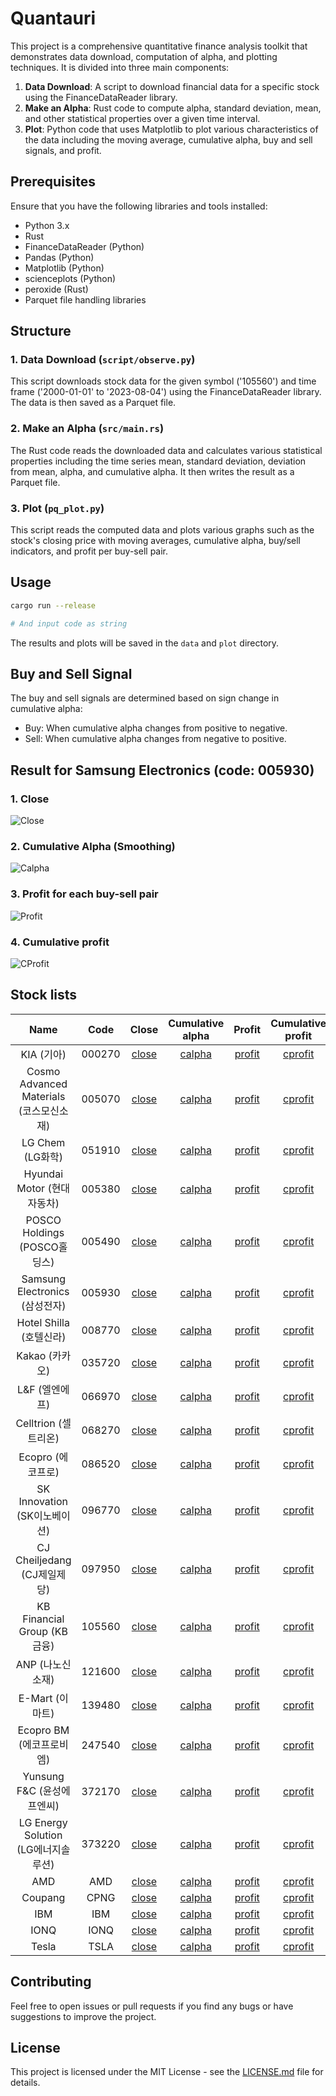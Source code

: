 # Quantauri

This project is a comprehensive quantitative finance analysis toolkit that demonstrates data download, computation of alpha, and plotting techniques. It is divided into three main components:

1. **Data Download**: A script to download financial data for a specific stock using the FinanceDataReader library.
2. **Make an Alpha**: Rust code to compute alpha, standard deviation, mean, and other statistical properties over a given time interval.
3. **Plot**: Python code that uses Matplotlib to plot various characteristics of the data including the moving average, cumulative alpha, buy and sell signals, and profit.

## Prerequisites

Ensure that you have the following libraries and tools installed:

- Python 3.x
- Rust
- FinanceDataReader (Python)
- Pandas (Python)
- Matplotlib (Python)
- scienceplots (Python)
- peroxide (Rust)
- Parquet file handling libraries

## Structure

### 1. Data Download (`script/observe.py`)

This script downloads stock data for the given symbol ('105560') and time frame ('2000-01-01' to '2023-08-04') using the FinanceDataReader library. The data is then saved as a Parquet file.

### 2. Make an Alpha (`src/main.rs`)

The Rust code reads the downloaded data and calculates various statistical properties including the time series mean, standard deviation, deviation from mean, alpha, and cumulative alpha. It then writes the result as a Parquet file.

### 3. Plot (`pq_plot.py`)

This script reads the computed data and plots various graphs such as the stock's closing price with moving averages, cumulative alpha, buy/sell indicators, and profit per buy-sell pair.

## Usage

```sh
cargo run --release

# And input code as string
```

The results and plots will be saved in the `data` and `plot` directory.

## Buy and Sell Signal

The buy and sell signals are determined based on sign change in cumulative alpha:
- Buy: When cumulative alpha changes from positive to negative.
- Sell: When cumulative alpha changes from negative to positive.

## Result for Samsung Electronics (code: 005930)

### 1. Close

![Close](./plot/005930/close.png)

### 2. Cumulative Alpha (Smoothing)

![Calpha](./plot/005930/calpha.png)

### 3. Profit for each buy-sell pair

![Profit](./plot/005930/profit.png)

### 4. Cumulative profit

![CProfit](./plot/005930/cprofit.png)

## Stock lists

Name | Code | Close | Cumulative alpha | Profit | Cumulative profit
:--: | :--: | :----: | :-------------: | :----: | :---------------:
KIA (기아) | 000270 | [close](./plot/000270/close.png) | [calpha](./plot/000270/calpha.png) | [profit](./plot/000270/profit.png) | [cprofit](./plot/000270/cprofit.png)
Cosmo Advanced Materials (코스모신소재) | 005070 | [close](./plot/005070/close.png) | [calpha](./plot/005070/calpha.png) | [profit](./plot/005070/profit.png) | [cprofit](./plot/005070/cprofit.png)
LG Chem (LG화학) | 051910 | [close](./plot/051910/close.png) | [calpha](./plot/051910/calpha.png) | [profit](./plot/051910/profit.png) | [cprofit](./plot/051910/cprofit.png)
Hyundai Motor (현대자동차) | 005380 | [close](./plot/005380/close.png) | [calpha](./plot/005380/calpha.png) | [profit](./plot/005380/profit.png) | [cprofit](./plot/005380/cprofit.png)
POSCO Holdings (POSCO홀딩스) | 005490 | [close](./plot/005490/close.png) | [calpha](./plot/005490/calpha.png) | [profit](./plot/005490/profit.png) | [cprofit](./plot/005490/cprofit.png)
Samsung Electronics (삼성전자) | 005930 | [close](./plot/005930/close.png) | [calpha](./plot/005930/calpha.png) | [profit](./plot/005930/profit.png) | [cprofit](./plot/005930/cprofit.png)
Hotel Shilla (호텔신라) | 008770 | [close](./plot/008770/close.png) | [calpha](./plot/008770/calpha.png) | [profit](./plot/008770/profit.png) | [cprofit](./plot/008770/cprofit.png)
Kakao (카카오) | 035720 | [close](./plot/035720/close.png) | [calpha](./plot/035720/calpha.png) | [profit](./plot/035720/profit.png) | [cprofit](./plot/035720/cprofit.png)
L&F (엘엔에프) | 066970 | [close](./plot/066970/close.png) | [calpha](./plot/066970/calpha.png) | [profit](./plot/066970/profit.png) | [cprofit](./plot/066970/cprofit.png)
Celltrion (셀트리온) | 068270 | [close](./plot/068270/close.png) | [calpha](./plot/068270/calpha.png) | [profit](./plot/068270/profit.png) | [cprofit](./plot/068270/cprofit.png)
Ecopro (에코프로) | 086520 | [close](./plot/086520/close.png) | [calpha](./plot/086520/calpha.png) | [profit](./plot/086520/profit.png) | [cprofit](./plot/086520/cprofit.png)
SK Innovation (SK이노베이션) | 096770 | [close](./plot/096770/close.png) | [calpha](./plot/096770/calpha.png) | [profit](./plot/096770/profit.png) | [cprofit](./plot/096770/cprofit.png)
CJ Cheiljedang (CJ제일제당) | 097950 | [close](./plot/097950/close.png) | [calpha](./plot/097950/calpha.png) | [profit](./plot/097950/profit.png) | [cprofit](./plot/097950/cprofit.png)
KB Financial Group (KB금융) | 105560 | [close](./plot/105560/close.png) | [calpha](./plot/105560/calpha.png) | [profit](./plot/105560/profit.png) | [cprofit](./plot/105560/cprofit.png)
ANP (나노신소재) | 121600 | [close](./plot/121600/close.png) | [calpha](./plot/121600/calpha.png) | [profit](./plot/121600/profit.png) | [cprofit](./plot/121600/cprofit.png)
E-Mart (이마트) | 139480 | [close](./plot/139480/close.png) | [calpha](./plot/139480/calpha.png) | [profit](./plot/139480/profit.png) | [cprofit](./plot/139480/cprofit.png)
Ecopro BM (에코프로비엠) | 247540 | [close](./plot/247540/close.png) | [calpha](./plot/247540/calpha.png) | [profit](./plot/247540/profit.png) | [cprofit](./plot/247540/cprofit.png)
Yunsung F&C (윤성에프엔씨) | 372170 | [close](./plot/372170/close.png) | [calpha](./plot/372170/calpha.png) | [profit](./plot/372170/profit.png) | [cprofit](./plot/372170/cprofit.png)
LG Energy Solution (LG에너지솔루션) | 373220 | [close](./plot/373220/close.png) | [calpha](./plot/373220/calpha.png) | [profit](./plot/373220/profit.png) | [cprofit](./plot/373220/cprofit.png)
AMD | AMD | [close](./plot/AMD/close.png) | [calpha](./plot/AMD/calpha.png) | [profit](./plot/AMD/profit.png) | [cprofit](./plot/AMD/cprofit.png)
Coupang | CPNG | [close](./plot/CPNG/close.png) | [calpha](./plot/CPNG/calpha.png) | [profit](./plot/CPNG/profit.png) | [cprofit](./plot/CPNG/cprofit.png)
IBM | IBM | [close](./plot/IBM/close.png) | [calpha](./plot/IBM/calpha.png) | [profit](./plot/IBM/profit.png) | [cprofit](./plot/IBM/cprofit.png)
IONQ | IONQ | [close](./plot/IONQ/close.png) | [calpha](./plot/IONQ/calpha.png) | [profit](./plot/IONQ/profit.png) | [cprofit](./plot/IONQ/cprofit.png)
Tesla | TSLA | [close](./plot/TSLA/close.png) | [calpha](./plot/TSLA/calpha.png) | [profit](./plot/TSLA/profit.png) | [cprofit](./plot/TSLA/cprofit.png)

## Contributing

Feel free to open issues or pull requests if you find any bugs or have suggestions to improve the project.

## License

This project is licensed under the MIT License - see the [LICENSE.md](LICENSE.md) file for details.
